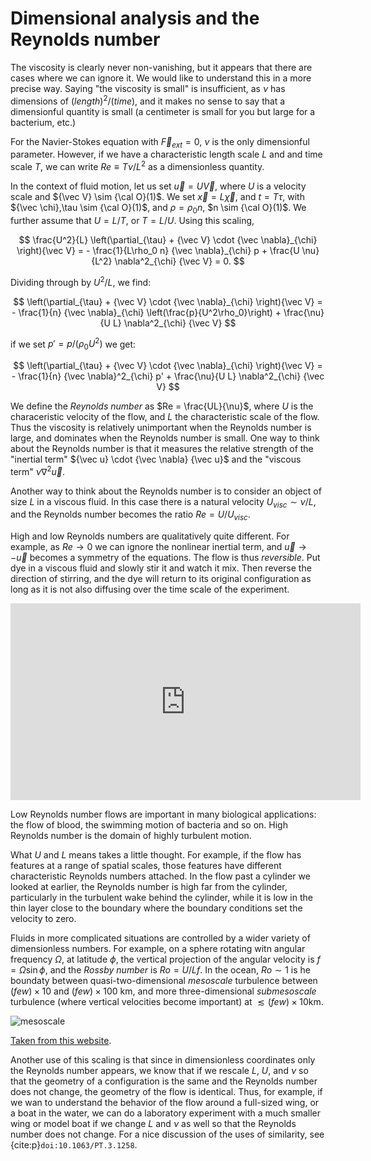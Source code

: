# Dimensional analysis and the Reynolds number

The viscosity is clearly never non-vanishing, but it appears that 
there are cases where we can ignore it. We would like to understand
this in a more precise way. Saying "the viscosity is small" is insufficient,
as $\nu$ has dimensions of $(length)^2/(time)$, and it makes no sense to say
that a dimensionful quantity is small (a centimeter is small for 
you but large for a bacterium, etc.)

For the Navier-Stokes equation with ${\vec F}_{ext} = 0$, 
$\nu$ is the only dimensionful parameter. However, if we have a
characteristic length scale $L$ and and time scale $T$, we can
write $Re \equiv T \nu/L^2$ as a dimensionless quantity. 

In the context of fluid motion, let us set ${\vec u} = U {\vec V}$,
where $U$ is a velocity scale and ${\vec V} \sim {\cal O}(1)$.
We set ${\vec x} = L {\vec \chi}$, and $t = T \tau$, with 
${\vec \chi},\tau \sim {\cal O}(1)$, and $\rho = \rho_0 n$, $n \sim {\cal O}(1)$. 
We further assume that $U = L/T$, or $T = L/U$. Using this scaling,

$$
	\frac{U^2}{L} \left(\partial_{\tau} + {\vec V} \cdot {\vec \nabla}_{\chi} \right){\vec V} 
	= - \frac{1}{L\rho_0 n} {\vec \nabla}_{\chi} p + \frac{U \nu}{L^2} \nabla^2_{\chi} {\vec V} = 0.
$$

Dividing through by $U^2/L$, we find:

$$
	 \left(\partial_{\tau} + {\vec V} \cdot {\vec \nabla}_{\chi} \right){\vec V}
	 = - \frac{1}{n} {\vec \nabla}_{\chi} \left(\frac{p}{U^2\rho_0}\right) + \frac{\nu}{U L} 
	 \nabla^2_{\chi} {\vec V}
$$

if we set $p' = p/(\rho_0 U^2)$ we get:

$$
	 \left(\partial_{\tau} + {\vec V} \cdot {\vec \nabla}_{\chi} \right){\vec V}
	 = - \frac{1}{n} {\vec \nabla}^2_{\chi} p' + \frac{\nu}{U L} 
	 \nabla^2_{\chi} {\vec V}
$$

We define the *Reynolds number* as $Re = \frac{UL}{\nu}$, where $U$ is the 
characeristic velocity of the flow, and $L$ the characteristic scale of the flow.
Thus the viscosity is relatively unimportant when the Reynolds number is large,
and dominates when the Reynolds number is small. One way to think about the
Reynolds number is that it measures the relative strength of the "inertial term"
${\vec u} \cdot {\vec \nabla} {\vec u}$ and the "viscous term" $\nu \nabla^2 {\vec u}$.

Another way to think about the Reynolds number is to consider an object of
size $L$ in a viscous fluid. In this case there is a natural velocity
$U_{visc} \sim \nu/L$, and the Reynolds number becomes the ratio
$Re = U/U_{visc}$. 

High and low Reynolds numbers are qualitatively quite different. 
For example, as $Re \to 0$ we can ignore the nonlinear inertial term, and
${\vec u} \to - {\vec u}$ becomes a symmetry of the equations. The flow is
thus *reversible*. Put dye in a viscous fluid and slowly stir it and watch it mix.
Then reverse the direction of stirring, and the dye will return to its original configuration
as long as it is not also diffusing over the time scale of the experiment.

<iframe width="560" height="315" src="https://www.youtube.com/embed/8V6kc0PQa14" title="YouTube video player" frameborder="0" allow="accelerometer; autoplay; clipboard-write; encrypted-media; gyroscope; picture-in-picture" allowfullscreen></iframe>

Low Reynolds number flows are important in many biological applications: the flow of blood,
the swimming motion of bacteria and so on. High Reynolds number is the domain of highly 
turbulent motion.

What $U$ and $L$ means takes a little thought. For example, if the flow has features at
a range of spatial scales, those features have different characteristic Reynolds numbers
attached. In the flow past a cylinder we looked at earlier, the Reynolds number is high
far from the cylinder, particularly in the turbulent wake behind the cylinder, while it
is low in the thin layer close to the boundary where the boundary conditions set the velocity
to zero. 

Fluids in more complicated situations are controlled by a wider variety of dimensionless
numbers. For example, on a sphere rotating witn angular frequency $\Omega$, at latitude
$\phi$, the vertical projection of the angular velocity is $f = \Omega \sin\phi$, and the 
*Rossby number* is $Ro = U/L f$. In the ocean, $Ro \sim 1$ is he boundaty between quasi-two-dimensional
*mesoscale* turbulence between $(few) \times 10$ and $(few)\times 100$ km, and 
more three-dimensional *submesoscale* turbulence (where vertical velocities become
important) at $\lesssim (few)\times 10$km.

![mesoscale](Mesoscale-eddies.jpeg "mesoscale eddies near the Gulf stream")

[Taken from this website](http://web.gps.caltech.edu/~andrewt/teaching.html). 

Another use of this scaling is that since in dimensionless coordinates only the Reynolds number
appears, we know that if we rescale $L$, $U$, and $\nu$ so that the geometry of a configuration
is the same and the Reynolds number does not change, the geometry of the flow is identical. Thus,
for example, if we wan to understand the behavior of the flow around a full-sized wing, or a boat
in the water, we can do a laboratory experiment with a much smaller wing or model boat if we change 
$L$ and $\nu$ as well so that the Reynolds number does not change. For a nice discussion of
the uses of similarity, see {cite:p}`doi:10.1063/PT.3.1258`. 
